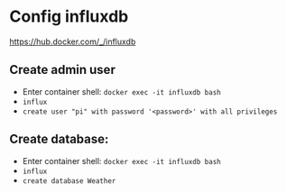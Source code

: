 # Config influxdb

https://hub.docker.com/_/influxdb

## Create admin user
- Enter container shell: `docker exec -it influxdb bash`
- `influx`
- `create user "pi" with password '<password>' with all privileges`

## Create database:
- Enter container shell: `docker exec -it influxdb bash`
- `influx`
- `create database Weather`